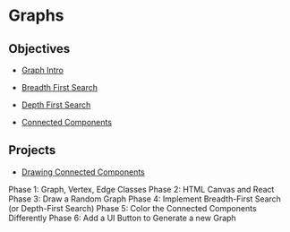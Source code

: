# Graphs

## Objectives

* [Graph Intro](objectives/graph-intro)
* [Breadth First Search](objectives/breadth-first-search)

* [Depth First Search](objectives/depth-first-search)
* [Connected Components](objectives/connected-components)

## Projects

* [Drawing Connected Components](projects/graph)


Phase 1: Graph, Vertex, Edge Classes
Phase 2: HTML Canvas and React
Phase 3: Draw a Random Graph
Phase 4: Implement Breadth-First Search (or Depth-First Search)
Phase 5: Color the Connected Components Differently
Phase 6: Add a UI Button to Generate a new Graph